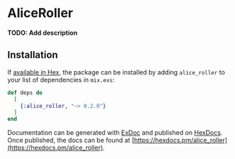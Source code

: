 # AliceRoller

**TODO: Add description**

## Installation

If [available in Hex](https://hex.pm/docs/publish), the package can be installed
by adding `alice_roller` to your list of dependencies in `mix.exs`:

```elixir
def deps do
  [
    {:alice_roller, "~> 0.2.0"}
  ]
end
```

Documentation can be generated with [ExDoc](https://github.com/elixir-lang/ex_doc)
and published on [HexDocs](https://hexdocs.pm). Once published, the docs can
be found at [https://hexdocs.pm/alice_roller](https://hexdocs.pm/alice_roller).

